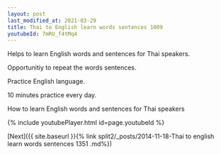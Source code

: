 ```yaml
---
layout: post
last_modified_at: 2021-03-29
title: Thai to English learn words sentences 1009 
youtubeId: 7mRU_f4tMq4
---
```

 
 
Helps to learn English words and sentences for Thai speakers.

Opportunitiy to repeat the words sentences. 

Practice English language. 
 
10 minutes practice every day. 
 
How to learn English words and sentences for Thai speakers 
 
{% include youtubePlayer.html id=page.youtubeId %}
 
 
[Next]({{ site.baseurl }}{% link  split2/_posts/2014-11-18-Thai to english learn words sentences 1351 .md%})
 

